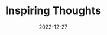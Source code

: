 ---
slug: thought-for-the-day
title: "Inspiring Thoughts"
date: 2022-12-27
excerpt: 'It is not a disgrace to not reach the stars, but it is a disgrace to have no stars to reach for.'
tags: [Inspiration, Motivation, Quotes, Thoughts]
---